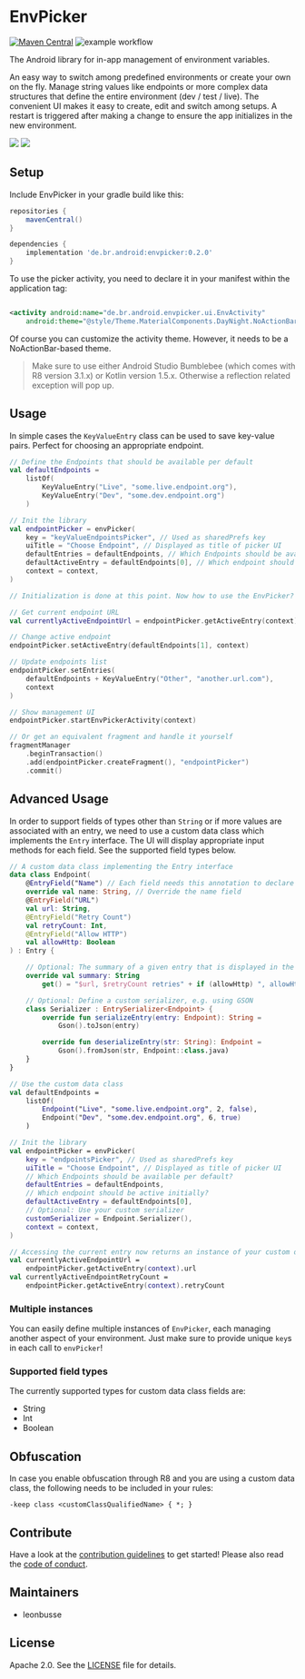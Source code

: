 # EnvPicker

[![Maven Central](https://maven-badges.herokuapp.com/maven-central/de.br.android/envpicker/badge.svg?style=flat)](https://maven-badges.herokuapp.com/maven-central/de.br.android/envpicker)
![example workflow](https://github.com/bayerischer-rundfunk/android-env-picker/actions/workflows/main.yml/badge.svg)

The Android library for in-app management of environment variables.

An easy way to switch among predefined environments or create your own on the fly. Manage string
values like endpoints or more complex data structures that define the entire environment (dev / test
/ live). The convenient UI makes it easy to create, edit and switch among setups. A restart is
triggered after making a change to ensure the app initializes in the new environment.

![](static/envpicker-overview.jpg)
![](static/envpicker-dialog.jpg)

## Setup

Include EnvPicker in your gradle build like this:

```groovy
repositories {
    mavenCentral()
}

dependencies {
    implementation 'de.br.android:envpicker:0.2.0'
}
```

To use the picker activity, you need to declare it in your manifest within the application tag:

```xml

<activity android:name="de.br.android.envpicker.ui.EnvActivity"
    android:theme="@style/Theme.MaterialComponents.DayNight.NoActionBar" />
```

Of course you can customize the activity theme. However, it needs to be a NoActionBar-based theme.

> Make sure to use either Android Studio Bumblebee (which comes with R8 version 3.1.x) or Kotlin
> version 1.5.x. Otherwise a reflection related exception will pop up.

## Usage

In simple cases the `KeyValueEntry` class can be used to save key-value pairs. Perfect for choosing
an appropriate endpoint.

```kotlin
// Define the Endpoints that should be available per default
val defaultEndpoints =
    listOf(
        KeyValueEntry("Live", "some.live.endpoint.org"),
        KeyValueEntry("Dev", "some.dev.endpoint.org")
    )

// Init the library
val endpointPicker = envPicker(
    key = "keyValueEndpointsPicker", // Used as sharedPrefs key
    uiTitle = "Choose Endpoint", // Displayed as title of picker UI
    defaultEntries = defaultEndpoints, // Which Endpoints should be available per default?
    defaultActiveEntry = defaultEndpoints[0], // Which endpoint should be active initially?
    context = context,
)

// Initialization is done at this point. Now how to use the EnvPicker?

// Get current endpoint URL
val currentlyActiveEndpointUrl = endpointPicker.getActiveEntry(context).value

// Change active endpoint
endpointPicker.setActiveEntry(defaultEndpoints[1], context)

// Update endpoints list
endpointPicker.setEntries(
    defaultEndpoints + KeyValueEntry("Other", "another.url.com"),
    context
)

// Show management UI
endpointPicker.startEnvPickerActivity(context)

// Or get an equivalent fragment and handle it yourself
fragmentManager
    .beginTransaction()
    .add(endpointPicker.createFragment(), "endpointPicker")
    .commit()
```

## Advanced Usage

In order to support fields of types other than `String` or if more values are associated with an
entry, we need to use a custom data class which implements the `Entry` interface. The UI will
display appropriate input methods for each field. See the supported field types below.

```kotlin
// A custom data class implementing the Entry interface
data class Endpoint(
    @EntryField("Name") // Each field needs this annotation to declare a label
    override val name: String, // Override the name field
    @EntryField("URL")
    val url: String,
    @EntryField("Retry Count")
    val retryCount: Int,
    @EntryField("Allow HTTP")
    val allowHttp: Boolean
) : Entry {

    // Optional: The summary of a given entry that is displayed in the UI
    override val summary: String
        get() = "$url, $retryCount retries" + if (allowHttp) ", allowHttp" else ""

    // Optional: Define a custom serializer, e.g. using GSON
    class Serializer : EntrySerializer<Endpoint> {
        override fun serializeEntry(entry: Endpoint): String =
            Gson().toJson(entry)

        override fun deserializeEntry(str: String): Endpoint =
            Gson().fromJson(str, Endpoint::class.java)
    }
}

// Use the custom data class
val defaultEndpoints =
    listOf(
        Endpoint("Live", "some.live.endpoint.org", 2, false),
        Endpoint("Dev", "some.dev.endpoint.org", 6, true)
    )

// Init the library
val endpointPicker = envPicker(
    key = "endpointsPicker", // Used as sharedPrefs key
    uiTitle = "Choose Endpoint", // Displayed as title of picker UI
    // Which Endpoints should be available per default?
    defaultEntries = defaultEndpoints,
    // Which endpoint should be active initially?
    defaultActiveEntry = defaultEndpoints[0],
    // Optional: Use your custom serializer
    customSerializer = Endpoint.Serializer(),
    context = context,
)

// Accessing the current entry now returns an instance of your custom data class
val currentlyActiveEndpointUrl =
    endpointPicker.getActiveEntry(context).url
val currentlyActiveEndpointRetryCount =
    endpointPicker.getActiveEntry(context).retryCount
```

### Multiple instances

You can easily define multiple instances of `EnvPicker`, each managing another aspect of your environment. Just make sure to provide unique `key`s in each call to `envPicker`!

### Supported field types

The currently supported types for custom data class fields are:

- String
- Int
- Boolean

## Obfuscation

In case you enable obfuscation through R8 and you are using a custom data class, the following needs
to be included in your rules:

```
-keep class <customClassQualifiedName> { *; }
```

## Contribute

Have a look at the [contribution guidelines](./CONTRIBUTING.md) to get started! Please also read
the [code of conduct](./CODE_OF_CONDUCT.md).

## Maintainers

- leonbusse

## License

Apache 2.0. See the [LICENSE](./LICENSE.txt) file for details.
